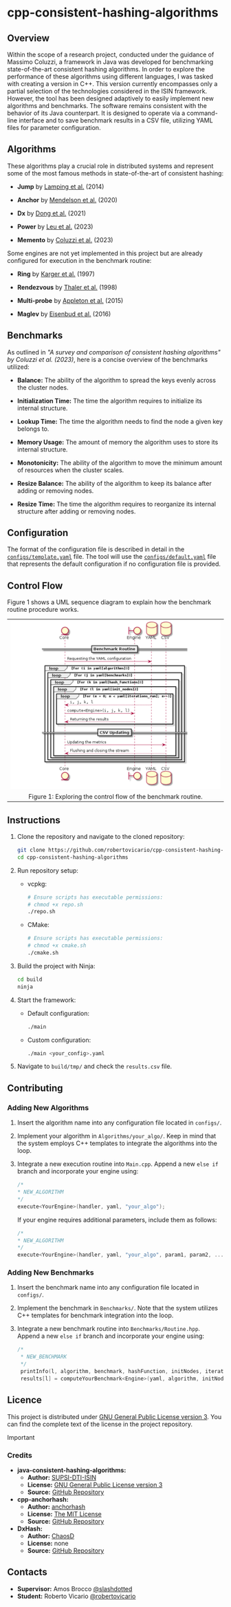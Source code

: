 # cpp-consistent-hashing-algorithms

## Overview

Within the scope of a research project, conducted under the guidance of Massimo Coluzzi, a framework in Java was developed for benchmarking state-of-the-art consistent hashing algorithms. In order to explore the performance of these algorithms using different languages, I was tasked with creating a version in C++. This version currently encompasses only a partial selection of the technologies considered in the ISIN framework. However, the tool has been designed adaptively to easily implement new algorithms and benchmarks. The software remains consistent with the behavior of its Java counterpart. It is designed to operate via a command-line interface and to save benchmark results in a CSV file, utilizing YAML files for parameter configuration.

## Algorithms

These algorithms play a crucial role in distributed systems and represent some of
the most famous methods in state-of-the-art of consistent hashing:

- **Jump** by [Lamping et al.](https://arxiv.org/pdf/1406.2294.pdf) (2014)

- **Anchor** by [Mendelson et al.](https://arxiv.org/pdf/1812.09674.pdf) (2020)

- **Dx** by [Dong et al.](https://arxiv.org/pdf/2107.07930.pdf) (2021)

- **Power** by [Leu et al.](https://arxiv.org/pdf/2307.12448.pdf) (2023)

- **Memento** by [Coluzzi et al.](https://arxiv.org/pdf/2306.09783.pdf) (2023)

Some engines are not yet implemented in this project but are already configured for execution in the benchmark routine:

- **Ring** by [Karger et al.](https://dl.acm.org/doi/pdf/10.1145/258533.258660) (1997)

- **Rendezvous** by [Thaler et al.](https://d1wqtxts1xzle7.cloudfront.net/96307627/HRW98-libre.pdf?1671926741=&response-content-disposition=inline%3B+filename%3DUsing_name_based_mappings_to_increase_hi.pdf&Expires=1722682933&Signature=KP~csPgAHOx1QdFc48jOrZfYACTMopMFA28GHrrYQyaCG8Nw6f7IF2YukI2TUtniWTBny91j3hCaOPORnepii8xX-x~hXmNzDo8Pl1CvLqJRW12R6Vs0l-8c5eDagrCocrJ99NhEY-6JnxK6YVZwahZC-1~Src95qhbEh26Pf6EZ1KlU-vP2UZV-nRi8ScXIx3OOmzBW0G-szp92d0ctryZVevPL6Qc2gURfhMdVozFiI0yNZXu3U3IK6XgzNgq4323gwM7nMlscYxQ6Xefikqq~HjCtAkxrPaZnmYA4h5nj9qLvCj4zvChm492AYJzRpWNnewph-s3XLpkALFVDCA&Key-Pair-Id=APKAJLOHF5GGSLRBV4ZA) (1998)

- **Multi-probe** by [Appleton et al.](https://arxiv.org/pdf/1505.00062) (2015)

- **Maglev** by [Eisenbud et al.](https://www.usenix.org/sites/default/files/nsdi16-paper-eisenbud-update.pdf) (2016)

## Benchmarks

As outlined in _"A survey and comparison of consistent hashing algorithms" by Coluzzi et al. (2023)_, here is a concise overview of the benchmarks utilized:

- **Balance:** The ability of the algorithm to spread the keys evenly across the cluster nodes.

- **Initialization Time:** The time the algorithm requires to initialize its internal structure.

- **Lookup Time:** The time the algorithm needs to find the node a given key belongs to.

- **Memory Usage:** The amount of memory the algorithm uses to store its internal structure.

- **Monotonicity:** The ability of the algorithm to move the minimum amount of resources when the cluster scales.

- **Resize Balance:** The ability of the algorithm to keep its balance after adding or removing nodes.

- **Resize Time:** The time the algorithm requires to reorganize its internal structure after adding or removing nodes.

## Configuration

The format of the configuration file is described in detail in the [`configs/template.yaml`](configs/template.yaml) file. The tool will use the [`configs/default.yaml`](configs/default.yaml) file that represents the default configuration if no configuration file is provided.

## Control Flow

Figure 1 shows a UML sequence diagram to explain how the benchmark routine procedure works.

<table>
    <tr>
        <td><img src="https://raw.githubusercontent.com/robertovicario/cpp-consistent-hashing-algorithms/main/docs/Control_Flow.png" alt="Control_Flow" width=512></td>
    </tr>
    <tr>
        <td align="center">Figure 1: Exploring the control flow of the benchmark routine.</td>
    </tr>
</table>

## Instructions

1. Clone the repository and navigate to the cloned repository:

    ```sh
    git clone https://github.com/robertovicario/cpp-consistent-hashing-algorithms.git
    cd cpp-consistent-hashing-algorithms
    ```

2. Run repository setup:

   - vcpkg:
   
       ```sh
       # Ensure scripts has executable permissions:
       # chmod +x repo.sh
       ./repo.sh
       ```
     
   - CMake:
   
       ```sh
       # Ensure scripts has executable permissions:
       # chmod +x cmake.sh
       ./cmake.sh
       ```

3. Build the project with Ninja:

    ```sh
    cd build
    ninja
    ```

4. Start the framework:

   - Default configuration:
   
       ```sh
       ./main
       ```
   - Custom configuration:
   
       ```sh
       ./main <your_config>.yaml
       ```

5. Navigate to `build/tmp/` and check the `results.csv` file.

## Contributing

### Adding New Algorithms

1. Insert the algorithm name into any configuration file located in `configs/`.
2. Implement your algorithm in `Algorithms/your_algo/`. Keep in mind that the system employs C++ templates to integrate the algorithms into the loop.
3. Integrate a new execution routine into `Main.cpp`. Append a new `else if` branch and incorporate your engine using:
    
    ```cpp
   /*
    * NEW_ALGORITHM
    */
    execute<YourEngine>(handler, yaml, "your_algo");
    ```
   
   If your engine requires additional parameters, include them as follows:

    ```cpp
   /*
    * NEW_ALGORITHM
    */
    execute<YourEngine>(handler, yaml, "your_algo", param1, param2, ..., paramN);
    ```

### Adding New Benchmarks

1. Insert the benchmark name into any configuration file located in `configs/`.
2. Implement the benchmark in `Benchmarks/`. Note that the system utilizes C++ templates for benchmark integration into the loop.
3. Integrate a new benchmark routine into `Benchmarks/Routine.hpp`. Append a new `else if` branch and incorporate your engine using:
    
   ```cpp
   /*
    * NEW_BENCHMARK
    */
    printInfo(l, algorithm, benchmark, hashFunction, initNodes, iterationsRun);
    results[l] = computeYourBenchmark<Engine>(yaml, algorithm, initNodes, args...); 
    ```

## Licence

This project is distributed under [GNU General Public License version 3](https://opensource.org/license/gpl-3-0). You can find the complete text of the license in the project repository.

> [!IMPORTANT]
> 
> ### Credits
>
> - **java-consistent-hashing-algorithms:**
>   - **Author:** [SUPSI-DTI-ISIN](https://github.com/SUPSI-DTI-ISIN)
>   - **License:** [GNU General Public License version 3](https://opensource.org/license/gpl-3-0)
>   - **Source:** [GitHub Repository](https://github.com/SUPSI-DTI-ISIN/java-consistent-hashing-algorithms.git)
> - **cpp-anchorhash:**
>   - **Author:** [anchorhash](https://github.com/anchorhash)
>   - **License:** [The MIT License](https://opensource.org/license/mit)
>   - **Source:** [GitHub Repository](https://github.com/anchorhash/cpp-anchorhash.git)
> - **DxHash:**
>   - **Author:** [ChaosD](https://github.com/ChaosD)
>   - **License:** none
>   - **Source:** [GitHub Repository](https://github.com/ChaosD/DxHash.git)

## Contacts

- **Supervisor:** Amos Brocco [@slashdotted](https://github.com/slashdotted)
- **Student:** Roberto Vicario [@robertovicario](https://github.com/robertovicario)
